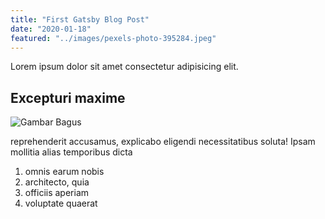 ```yaml
---
title: "First Gatsby Blog Post"
date: "2020-01-18"
featured: "../images/pexels-photo-395284.jpeg"
---
```


Lorem ipsum dolor sit amet consectetur adipisicing elit.

## Excepturi maxime

![Gambar Bagus](../images/pexels-photo-395284.jpeg)

reprehenderit accusamus, explicabo eligendi necessitatibus soluta! Ipsam mollitia alias temporibus dicta

1. omnis earum nobis
2. architecto, quia
3. officiis aperiam
4. voluptate quaerat